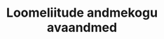 ---
schema: default
title: Loomeliitude andmekogu avaandmed
notes: Loomeliitude andmekogu avaandmed
department: ''
category:
  - Culture
resources:
  - name: '20.04.2015 Loomeliitude andmekogu avaand,ed'
    url: 'http://avaandmed.rik.ee/andmed/LLA/'
    format: XML
license: 'http://creativecommons.org/licenses/by/3.0/'
date_issued: 20/04/2015
date_modified: 20/04/2015
organization: Kultuuriministeerium
maintainer_name: Indrek Reimand
maintainer_email: indrek.reimand@kul.ee
maintainer_phone: ''
legacy_url: 'https://opendata.riik.ee/en/dataset/loomeliitude-andmekogu-avaandmed'
---